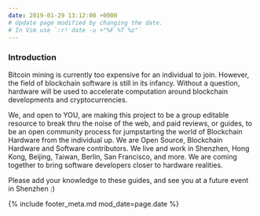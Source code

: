 ```yaml
---
date: 2019-01-29 13:12:00 +0000
# Update page modified by changing the date.                                   
# In Vim use `:r! date -u +"%F %T %z"`                                         
---
```


### Introduction

Bitcoin mining is currently too expensive for an individual to join. However, the field of blockchain software is still in its infancy. Without a question, hardware will be used to accelerate computation around blockchain developments and cryptocurrencies.

We, and open to YOU, are making this project to be a group editable resource to break thru the noise of the web, and paid reviews, or guides, to be an open community process for jumpstarting the world of Blockchain Hardware from the individual up. We are Open Source, Blockchain Hardware and Software contributors. We live and work in Shenzhen, Hong Kong, Beijing, Taiwan, Berlin, San Francisco, and more. We are coming together to bring software developers closer to hardware realities.

Please add your knowledge to these guides, and see you at a future event in Shenzhen :)


{% include footer_meta.md mod_date=page.date %}
